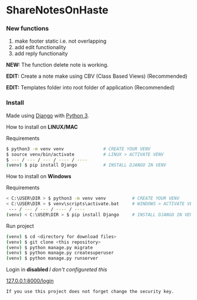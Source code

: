 # ShareNotesOnHaste

### New functions

  1. make footer static i.e. not overlapping
  2. add edit functionality
  3. add reply functionaity
  
<b>NEW:</b> The function delete note is working.

<b>EDIT:</b> Create a note make using CBV (Class Based Views) (Recommended)

<b>EDIT:</b> Templates folder into root folder of application (Recommended)


### Install

Made using [Django](https://www.djangoproject.com/) with [Python 3](https://www.python.org/).

How to install on <b>LINUX/MAC</b>

Requirements 
```sh
$ python3 -m venv venv               # CREATE YOUR VENV
$ source venv/bin/activate           # LINUX > ACTIVATE VENV
$ --- / --- / --- / ---- / ----
(venv) $ pip install Django          # INSTALL DJANGO IN VENV
```

How to install on <b>Windows</b>

Requirements 
```sh
< C:\USER\DIR > $ python3 -m venv venv          # CREATE YOUR VENV
< C:\USER\DIR > $ venv\scripts\activate.bat     # WINDOWS > ACTIVATE VENV
 --- / --- / --- / ---- / ----
(venv) < C:\USER\DIR > $ pip install Django     # INSTALL DJANGO IN VENV
```

Run project

```sh
(venv) $ cd <directory for download files>
(venv) $ git clone <this repository>
(venv) $ python manage.py migrate
(venv) $ python manage.py createsuperuser
(venv) $ python manage.py runserver
```

Login in <b> disabled </b> <i>I don't configureted this</i>

[127.0.0.1:8000/login](http://127.0.0.1:8000/login)

```
If you use this project does not forget change the security key.
```
